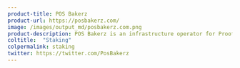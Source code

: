 ```yaml
---
product-title: POS Bakerz
product-url: https://posbakerz.com/
image: /images/output_md/posbakerz.com.png
product-description: POS Bakerz is an infrastructure operator for Proof-of-Stake (PoS) public blockchains, offering staking services. [Interview with POS Bakerz team](/posbakerz).
coltitle:  "Staking"
colpermalink: staking
twitter: https://twitter.com/PosBakerz
---
```

